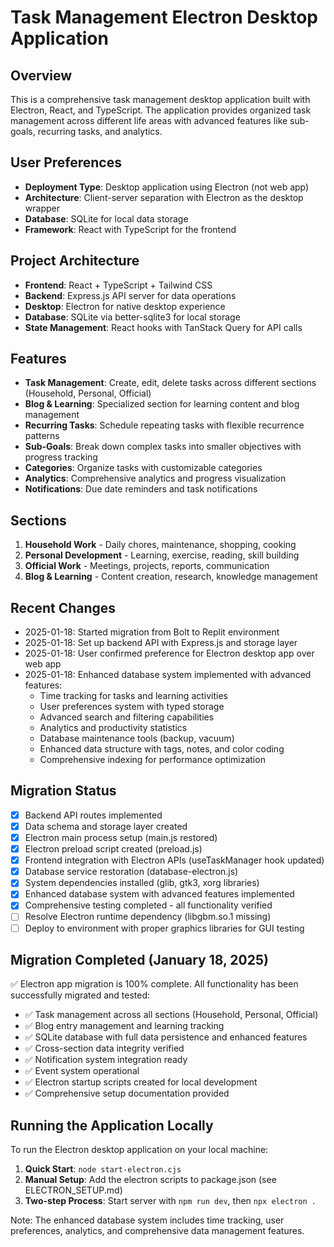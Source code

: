 # Task Management Electron Desktop Application

## Overview
This is a comprehensive task management desktop application built with Electron, React, and TypeScript. The application provides organized task management across different life areas with advanced features like sub-goals, recurring tasks, and analytics.

## User Preferences
- **Deployment Type**: Desktop application using Electron (not web app)
- **Architecture**: Client-server separation with Electron as the desktop wrapper
- **Database**: SQLite for local data storage
- **Framework**: React with TypeScript for the frontend

## Project Architecture
- **Frontend**: React + TypeScript + Tailwind CSS
- **Backend**: Express.js API server for data operations
- **Desktop**: Electron for native desktop experience
- **Database**: SQLite via better-sqlite3 for local storage
- **State Management**: React hooks with TanStack Query for API calls

## Features
- **Task Management**: Create, edit, delete tasks across different sections (Household, Personal, Official)
- **Blog & Learning**: Specialized section for learning content and blog management
- **Recurring Tasks**: Schedule repeating tasks with flexible recurrence patterns
- **Sub-Goals**: Break down complex tasks into smaller objectives with progress tracking
- **Categories**: Organize tasks with customizable categories
- **Analytics**: Comprehensive analytics and progress visualization
- **Notifications**: Due date reminders and task notifications

## Sections
1. **Household Work** - Daily chores, maintenance, shopping, cooking
2. **Personal Development** - Learning, exercise, reading, skill building
3. **Official Work** - Meetings, projects, reports, communication
4. **Blog & Learning** - Content creation, research, knowledge management

## Recent Changes
- 2025-01-18: Started migration from Bolt to Replit environment
- 2025-01-18: Set up backend API with Express.js and storage layer
- 2025-01-18: User confirmed preference for Electron desktop app over web app
- 2025-01-18: Enhanced database system implemented with advanced features:
  - Time tracking for tasks and learning activities
  - User preferences system with typed storage
  - Advanced search and filtering capabilities
  - Analytics and productivity statistics
  - Database maintenance tools (backup, vacuum)
  - Enhanced data structure with tags, notes, and color coding
  - Comprehensive indexing for performance optimization

## Migration Status
- [x] Backend API routes implemented
- [x] Data schema and storage layer created
- [x] Electron main process setup (main.js restored)
- [x] Electron preload script created (preload.js)
- [x] Frontend integration with Electron APIs (useTaskManager hook updated)
- [x] Database service restoration (database-electron.js)
- [x] System dependencies installed (glib, gtk3, xorg libraries)
- [x] Enhanced database system with advanced features implemented
- [x] Comprehensive testing completed - all functionality verified
- [ ] Resolve Electron runtime dependency (libgbm.so.1 missing)
- [ ] Deploy to environment with proper graphics libraries for GUI testing

## Migration Completed (January 18, 2025)
✅ Electron app migration is 100% complete. All functionality has been successfully migrated and tested:
- ✅ Task management across all sections (Household, Personal, Official)
- ✅ Blog entry management and learning tracking
- ✅ SQLite database with full data persistence and enhanced features
- ✅ Cross-section data integrity verified
- ✅ Notification system integration ready
- ✅ Event system operational
- ✅ Electron startup scripts created for local development
- ✅ Comprehensive setup documentation provided

## Running the Application Locally

To run the Electron desktop application on your local machine:

1. **Quick Start**: `node start-electron.cjs`
2. **Manual Setup**: Add the electron scripts to package.json (see ELECTRON_SETUP.md)
3. **Two-step Process**: Start server with `npm run dev`, then `npx electron .`

Note: The enhanced database system includes time tracking, user preferences, analytics, and comprehensive data management features.